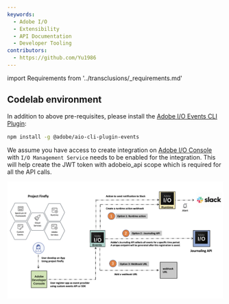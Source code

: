 ```yaml
---
keywords:
  - Adobe I/O
  - Extensibility
  - API Documentation
  - Developer Tooling
contributors:
  - https://github.com/Yu1986
---
```


import Requirements from '../transclusions/_requirements.md'

<Requirements/>

## Codelab environment

In addition to above pre-requisites, please install the [Adobe I/O Events CLI Plugin](https://github.com/adobe/aio-cli-plugin-events):
 
```bash
npm install -g @adobe/aio-cli-plugin-events
```  

We assume you have access to create integration on [Adobe I/O Console](https://console.adobe.io/) with `I/O Management Service` needs to be enabled for the integration. This will help create the JWT token with adobeio_api scope which is required for all the API calls.

![webhook](assets/event.png)


